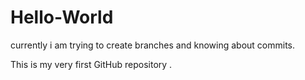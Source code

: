 # Hello-World
currently i am trying to create branches and knowing about commits.

This is my very first GitHub repository .

